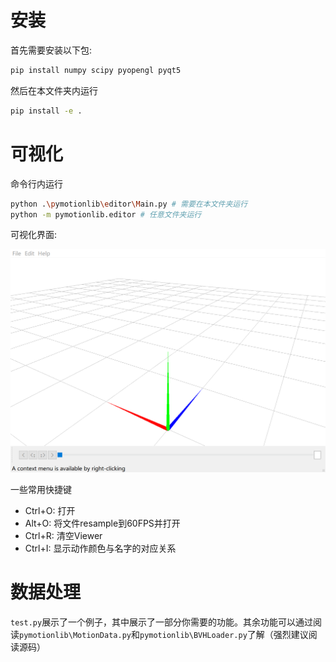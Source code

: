 # 安装

首先需要安装以下包:
```bash
pip install numpy scipy pyopengl pyqt5 
```

然后在本文件夹内运行
```bash
pip install -e .
```


# 可视化

命令行内运行

```bash
python .\pymotionlib\editor\Main.py # 需要在本文件夹运行
python -m pymotionlib.editor # 任意文件夹运行
```

可视化界面:

![](image/view.png)

一些常用快捷键

- Ctrl+O: 打开
- Alt+O: 将文件resample到60FPS并打开
- Ctrl+R: 清空Viewer
- Ctrl+I: 显示动作颜色与名字的对应关系

# 数据处理

`test.py`展示了一个例子，其中展示了一部分你需要的功能。其余功能可以通过阅读`pymotionlib\MotionData.py`和`pymotionlib\BVHLoader.py`了解（强烈建议阅读源码）